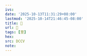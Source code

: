 ```yaml
---
ivs:
date: '2025-10-13T11:31:29+08:00'
lastmod: '2025-10-14T21:46:45-08:00'
title: 󰩩
url: 󰩩
tags: [莖]
hex: 
src: DCCV
note:
---
```

